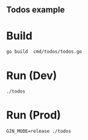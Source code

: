 Todos example
---

# Build
```
go build  cmd/todos/todos.go
```

# Run (Dev)
```
./todos 
```

# Run (Prod)
```
GIN_MODE=release ./todos 
```
